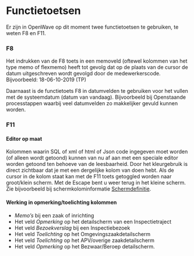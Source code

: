# Functietoetsen

Er zijn in OpenWave op dit moment twee functietoetsen te gebruiken, te weten F8 en F11.

### F8

Het indrukken van de F8 toets in een memoveld (oftewel kolommen van het type memo of flexmemo) heeft tot gevolg dat op de plaats van de cursor de datum uitgeschreven wordt gevolgd door de medewerkerscode.
Bijvoorbeeld: 18-06-10-2019 (TP)

Daarnaast is de functietoets F8 in datumvelden te gebruiken voor het vullen met de systeemdatum (datum van vandaag).
Bijvoorbeeld bij Openstaande processtappen waarbij veel datumvelden zo makkelijker gevuld kunnen worden.

### F11

#### Editor op maat

Kolommen waarin SQL of xml of html of Json code ingegeven moet worden (of alleen wordt getoond) kunnen van nu af aan met een speciale editor worden getoond ten behoeve van de leesbaarheid. Door het kleurgebruik is direct zichtbaar dat je met een dergelijke kolom van doen hebt. Als de cursor in de kolom staat kan met de F11 toets getoggled worden naar groot/klein scherm. Met de Escape bent u weer terug in het kleine scherm.
Zie bijvoorbeeld bij schermkolominformatie [Schermdefinitie](./schermdefinitie/README.md).

#### Werking in opmerking/toelichting kolommen

- _Memo’s_ bij een zaak of inrichting
- Het veld _Opmerking_ op het detailscherm van een Inspectietraject
- Het veld _Bezoekverslag_ bij een Inspectiebezoek
- Het veld _Toelichting_ op het Omgevingszaakdetailscherm
- Het veld _Toelichting_ op het APV/overige zaakdetailscherm
- Het veld _Opmerking_ op het Bezwaar/Beroep detailscherm.
